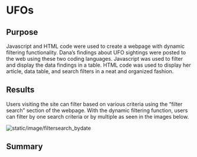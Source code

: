 # UFOs

## Purpose
Javascript and HTML code were used to create a webpage with dynamic filtering functionality. Dana’s findings about UFO sightings were posted to the web using these two coding languages. Javascript was used to filter and display the data findings in a table. HTML code was used to display her article, data table, and search filters in a neat and organized fashion.

## Results
Users visiting the site can filter based on various criteria using the “filter search” section of the webpage. With the dynamic filtering function, users can filter by one search criteria or by multiple as seen in the images below. 

![static/image/filtersearch_bydate](filtersearch_bydate.png)
## Summary
